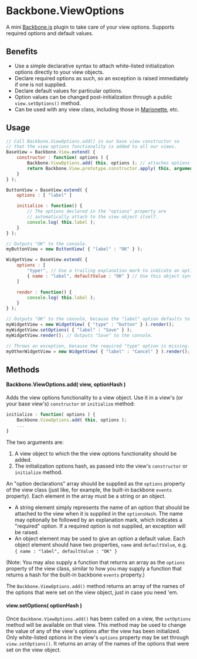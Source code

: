 # Backbone.ViewOptions

A mini [Backbone.js](http://backbonejs.org/) plugin to take care of your view options. Supports required options and default values.

## Benefits

* Use a simple declarative syntax to attach white-listed initialization options directly to your view objects. 
* Declare required options as such, so an exception is raised immediately if one is not supplied.
* Declare default values for particular options.
* Option values can be changed post-initialization through a public `view.setOptions()` method.
* Can be used with any view class, including those in [Marionette](https://github.com/marionettejs/backbone.marionette), etc.

## Usage

```javascript
// Call Backbone.ViewOptions.add() in our base view constructor so
// that the view options functionality is added to all our views.
BaseView = Backbone.View.extend( {
	constructor : function( options ) {
		Backbone.ViewOptions.add( this, options ); // attaches options view options
		return Backbone.View.prototype.constructor.apply( this, arguments );
	}
} );

ButtonView = BaseView.extend( {
	options : [ "label" ]

	initialize : function() {
		// The options declared in the "options" property are
		// automatically attach to the view object itself.
		console.log( this.label );
	}
} );

// Outputs "OK" to the console.
myButtonView = new ButtonView( { "label" : "OK" } );

WidgetView = BaseView.extend( {
	options : [
		"type!", // Use a trailing explanation mark to indicate an option is required.
		{ name : "label", defaultValue : "OK" } // Use this object syntax to give an option a default value.
	]

	render : function() {
		console.log( this.label );
	}
} );

// Outputs "OK" to the console, because the "label" option defaults to "OK".
myWidgetView = new WidgetView( { "type" : "button" } ).render();
myWidgetView.setOptions( { "label" : "Save" } );
myWidgetView.render(); // Outputs "Save" to the console.

// Throws an exception, because the required "type" option is missing.
myOtherWidgetView = new WidgetView( { "label" : "Cancel" } ).render();
```

## Methods

#### Backbone.ViewOptions.add( view, optionHash )

Adds the view options functionality to a view object. Use it in a view's (or your base view's) `constructor` or `initialize` method:

```javascript
initialize : function( options ) {
	Backbone.ViewOptions.add( this, options );
	...
}
```

The two arguments are:

1. A view object to which the the view options functionality should be added.
2. The initialization options hash, as passed into the view's `constructor` or `initialize` method.

An "option declarations" array should be supplied as the `options` property of the view class (just like, for example, the built-in backbone `events` property). Each element in the array must be a string or an object.
* A string element simply represents the name of an option that should be attached to the view when it is supplied in the `optionsHash`. The name may optionally be followed by an explanation mark, which indicates a "required" option. If a required option is not supplied, an exception will be raised.
* An object element may be used to give an option a default value. Each object element should have two properties, `name` and `defaultValue`, e.g. `{ name : "label", defaultValue : "OK" }`

(Note: You may also supply a function that returns an array as the `options` property of the view class, similar to how you may supply a function that returns a hash for the built-in backbone `events` property.)

The `Backbone.ViewOptions.add()` method returns an array of the names of the options that were set on the view object, just in case you need 'em.

#### view.setOptions( optionHash )

Once `Backbone.ViewOptions.add()` has been called on a view, the `setOptions` method will be available on that view. This method may be used to change the value of any of the view's options after the view has been initialized. Only white-listed options in the view's `options` property may be set through `view.setOptions()`. It returns an array of the names of the options that were set on the view object.
